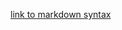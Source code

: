 [link to markdown syntax](https://help.obsidian.md/Editing+and+formatting/Basic+formatting+syntax)
 

[^1]: this is footnot